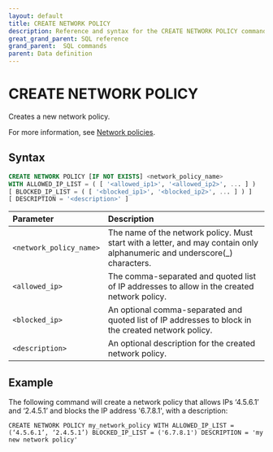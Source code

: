 ```yaml
---
layout: default
title: CREATE NETWORK POLICY
description: Reference and syntax for the CREATE NETWORK POLICY command.
great_grand_parent: SQL reference
grand_parent:  SQL commands
parent: Data definition
---
```


# CREATE NETWORK POLICY
Creates a new network policy.

For more information, see [Network policies](../../../Guides/managing-your-organization/network-policies.md).

## Syntax

```sql
CREATE NETWORK POLICY [IF NOT EXISTS] <network_policy_name>
WITH ALLOWED_IP_LIST = ( [ '<allowed_ip1>', '<allowed_ip2>', ... ] )
[ BLOCKED_IP_LIST = ( [ '<blocked_ip1>', '<blocked_ip2>', ... ] ) ]
[ DESCRIPTION = '<description>' ]
```

| Parameter  | Description |
| :--------- | :---------- |
| `<network_policy_name>`                              | The name of the network policy. Must start with a letter, and may contain only alphanumeric and underscore(_) characters.   |
| `<allowed_ip>`                      | The comma-separated and quoted list of IP addresses to allow in the created network policy.  |         
| `<blocked_ip>` | An optional comma-separated and quoted list of IP addresses to block in the created network policy.  |
| `<description>` | An optional description for the created network policy. | 

## Example

The following command will create a network policy that allows IPs ‘4.5.6.1’ and ‘2.4.5.1’ and blocks the IP address '6.7.8.1', with a description: 

```CREATE NETWORK POLICY my_network_policy WITH ALLOWED_IP_LIST = (‘4.5.6.1’, ‘2.4.5.1’) BLOCKED_IP_LIST = ('6.7.8.1') DESCRIPTION = 'my new network policy'```
